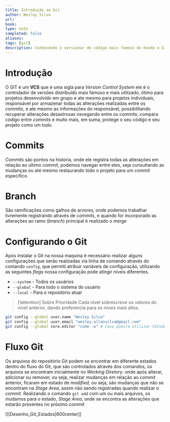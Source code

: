 ```yaml
---
title: Introdução ao Git
author: Wesley Silva
url:
book:
type: note
completed: false
aliases:
tags: [git]
description: Conhecendo o versionar de código mais famoso do mundo o Git.
---
```

# Introdução
O GIT é um **VCS** que é uma sigla para _Version Control System_ ele é o controlador de versões distribuído mais famoso e mais utilizado, ótimo para projetos desenvolvido em grupo e ate mesmo para projetos individuais, responsável por armazenar todas as alterações realizadas entre os _commits_, e ate mesmo as informações do responsável, possibilitando recuperar alterações desastrosas navegando entre os _commits_, compara código entre _commits_ e muito mais, em suma, protege o seu código e seu projeto como um todo.

# Commits
_Commits_ são pontos na historia, onde ele registra todas as alterações em relação ao ultimo _commit_, podemos navegar entre eles, seja consultando as mudanças ou até mesmo restaurando todo o projeto para um _commit_ especifico.

# Branch
São ramificações como galhos de arvores, onde podemos trabalhar livremente registrando através de _commits_, e quando for incorporado as alterações ao ramo (_branch_) principal é realizado o _merge_

# Configurando o Git
Após instalar o Git na nossa maquina é necessário realizar alguns configurações que serão realizadas via linha de comando através do comando `config`, que permiti atribuir variáveis de configuração, utilizando as seguintes _flags_ nossa configuração pode atingir níveis diferentes.
- `--system` - Todos os usuários
- `--global` - Para todo o sistema do usuário
- `--local` - Para o repositório atual

>[!attention] Sobre Prioridade
>Cada nível sobrescreve os valores do nível anterior, dando preferencia para os níveis mais altos.

```sh
git config --global user.name "Wesley Silva"
git config --global user.email "wesley.allansilva@gmail.com"
git config --global core.editor "code -w" # Caso queira utilizar VSCode como padrão
```

# Fluxo Git
Os arquivos do repositório Git podem se encontrar em diferente estados dentro do fluxo do Git, que são controlados através dos comandos, os arquivos se encontram inicialmente no _Working Diretory_. onde após alterar, adicionar ou remover, ou seja, realizar mudanças em relação ao _commit_ anterior, ficaram em estado de _modified_, ou seja, são mudanças que não se encontram na _Stage Area_, assim não sendo registradas quando realizar o _commit_.
Realizando o comando `git add` com um ou mais arquivos, os mudamos para o estado, _Stage Area_, onde se encontra as alterações que estarão presentes no próximo _commit_

![[Desenho_Git_Estados|600center]]

